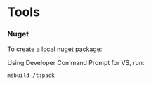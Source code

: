 # Tools


### Nuget 

To create a local nuget package: 

Using Developer Command Prompt for VS, run: 
```
msbuild /t:pack
```
